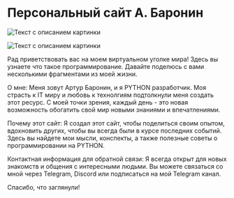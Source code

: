 # Персональный сайт А. Баронин 

![Текст с описанием картинки](/images/py_machine.jpg)

<image src="/images/py_machine.jpg" alt="Текст с описанием картинки">



Рад приветствовать вас на моем виртуальном уголке мира! Здесь вы узнаете что такое программирование. Давайте поделюсь с вами несколькими фрагментами из моей жизни.

О мне:
Меня зовут Артур Баронин, и я PYTHON разработчик. Моя страсть к IT миру и любовь к технолгиям подтолкнули меня создать этот ресурс. С моей точки зрения, каждый день - это новая возможность обогатить свой мир новыми знаниями и впечатлениями.

Почему этот сайт:
Я создал этот сайт, чтобы поделиться своим опытом, вдохновить других, чтобы вы всегда были в курсе последних событий. Здесь вы найдете мои мысли, конспекты, а также полезные советы о программировании на PYTHON.

Контактная информация для обратной связи:
Я всегда открыт для новых знакомств и общения с интересными людьми. Вы можете связаться со мной через Telegram, Discord или подписаться на мой Telegram канал.

Спасибо, что заглянули!

